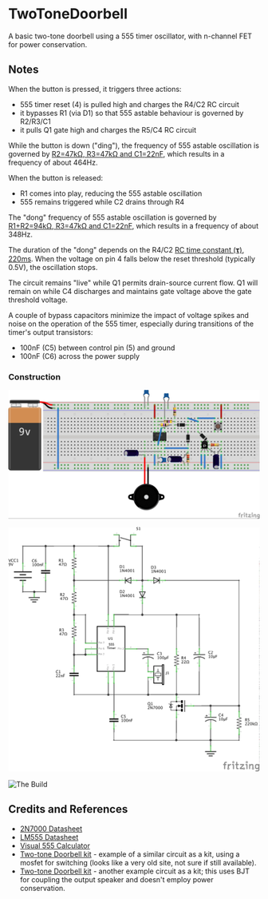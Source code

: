 # TwoToneDoorbell

A basic two-tone doorbell using a 555 timer oscillator, with n-channel FET for power conservation.

## Notes

When the button is pressed, it triggers three actions:

* 555 timer reset (4) is pulled high and charges the R4/C2 RC circuit
* it bypasses R1 (via D1) so that 555 astable behaviour is governed by R2/R3/C1
* it pulls Q1 gate high and charges the R5/C4 RC circuit

While the button is down ("ding"), the frequency of 555 astable oscillation
is governed by [R2=47kΩ, R3=47kΩ and C1=22nF](http://visual555.tardate.com/?mode=astable&r1=47&r2=47&c=0.022),
which results in a frequency of about 464Hz.

When the button is released:

* R1 comes into play, reducing the 555 astable oscillation
* 555 remains triggered while C2 drains through R4

The "dong" frequency of 555 astable oscillation
is governed by [R1+R2=94kΩ, R3=47kΩ and C1=22nF](http://visual555.tardate.com/?mode=astable&r1=94&r2=47&c=0.022),
which results in a frequency of about 348Hz.

The duration of the "dong" depends on the R4/C2 [RC time constant (𝛕)](http://en.wikipedia.org/wiki/RC_time_constant),
[220ms](http://www.wolframalpha.com/input/?i=22k%CE%A9+*+10%CE%BCF).
When the voltage on pin 4 falls below the reset threshold (typically 0.5V), the oscillation stops.

The circuit remains "live" while Q1 permits drain-source current flow. Q1 will remain on while C4 discharges and maintains gate voltage above the gate threshold voltage.

A couple of bypass capacitors minimize the impact of voltage spikes and noise on the operation of the 555 timer, especially during transitions of the timer's output transistors:

* 100nF (C5) between control pin (5) and ground
* 100nF (C6) across the power supply

### Construction


![The Breadboard](./assets/TwoToneDoorbell_bb.jpg?raw=true)

![The Schematic](./assets/TwoToneDoorbell_schematic.jpg?raw=true)

![The Build](./assets/PowerTwoToneDoorbell_build.jpg?raw=true)

## Credits and References
* [2N7000 Datasheet](http://www.futurlec.com/Transistors/2N7000.shtml)
* [LM555 Datasheet](http://www.futurlec.com/Linear/LM555CN.shtml)
* [Visual 555 Calculator](http://visual555.tardate.com)
* [Two-tone Doorbell kit](http://cdselectronics.com/kits/two%20tone%20door%20bell.htm) - example of a similar circuit as a kit, using a mosfet for switching (looks like a very old site, not sure if still available).
* [Two-tone Doorbell kit](http://www.aliexpress.com/item/555-doorbell-kit-ding-dong-doorbell-kit-diy-electronic-kit-diy-digital-kit/1682713914.html) - another example circuit as a kit; this uses BJT for coupling the output speaker and doesn't employ power conservation.
